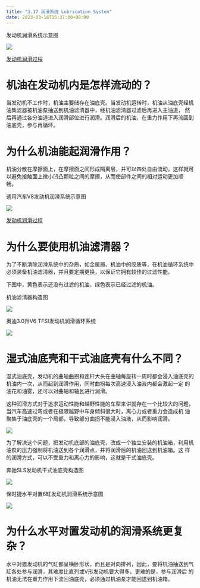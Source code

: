 ```yaml
---
title: "3.17 润滑系统 Lubrication System"
date: 2023-03-18T15:37:00+08:00
---
```


发动机润滑系统示意图

![](https://res.weread.qq.com/wrepub/epub_26688761_173)

[发动机润滑过程](http://v.youku.com/v_show/id_XMTY5NDYyNzQyOA==.html?beta&)

# 机油在发动机内是怎样流动的？

当发动机不工作时，机油主要储存在油底壳。当发动机运转时，机油从油底壳经机油集滤器被机油泵抽送到机油滤清器中，经机油滤清器过滤后再进入主油道，
然后再通过各分油道进入润滑部位进行润滑。润滑后的机油，在重力作用下再流回到油底壳，参与再循环。

# 为什么机油能起润滑作用？

机油分散在摩擦面上，在摩擦面之间形成隔离层，并可以四处自由流动，这样就可以避免接触面上微小凹凸颗粒之间的摩擦，从而使部件之间的相对运动更加顺
畅。

通用汽车V8发动机润滑系统示意图

![](https://res.weread.qq.com/wrepub/epub_26688761_175)

[发动机润滑过程](http://v.youku.com/v_show/id_XMTY5NDYzNDMwOA==.html?beta&)

# 为什么要使用机油滤清器？

为了不断清除润滑系统中的杂质，如金属屑、机油中的胶质等，在机油循环系统中必须装备机油滤清器，并且要定期更换，以保证它拥有较佳的过滤性能。

下图中，黄色表示还没有过滤的机油，绿色表示已经过滤的机油。

机油滤清器构造图

![](https://res.weread.qq.com/wrepub/epub_26688761_177)

奥迪3.0升V6 TFSI发动机润滑循环系统

![](https://res.weread.qq.com/wrepub/epub_26688761_178)

# 湿式油底壳和干式油底壳有什么不同？

湿式油底壳，发动机的曲轴曲拐和连杆大头在曲轴每旋转一周时都会浸入油底壳的机油内一次，从而起到润滑作用，同时曲拐每次高速浸入油液内都会激起一定
的油花和油雾，还可以对曲轴和轴瓦进行润滑。

这种润滑方式对于追求运动性能和越野性能的车型来讲就存在一个比较大的问题，当汽车高速过弯或者在极限越野中车身倾斜很大时，离心力或者重力会造成机
油聚集于油底壳的一个局部，导致部分曲拐不能浸入油液，从而影响润滑。

![](https://res.weread.qq.com/wrepub/epub_26688761_179)

为了解决这个问题，把发动机底部的油底壳，改成一个独立安装的机油箱，利用机油泵的压力强制将机油送到各个润滑点，并将润滑后的机油回送到机油箱。这
样的润滑方式，可以不受重力和离心力的影响，这就是干式油底壳。

奔驰SLS发动机干式油底壳构造图

![](https://res.weread.qq.com/wrepub/epub_26688761_180)

保时捷水平对置6缸发动机润滑系统示意图

![](https://res.weread.qq.com/wrepub/epub_26688761_181)

# 为什么水平对置发动机的润滑系统更复杂？

水平对置发动机的气缸都呈横卧形状，而且是对向排列，因此，要将机油抽送到气缸各处参与润滑，其难度比直列或V形发动机要大得多。更难的是，参与润滑后
的机油无法在重力作用下流回油底壳，必须通过机油泵才能回送到机油箱。

